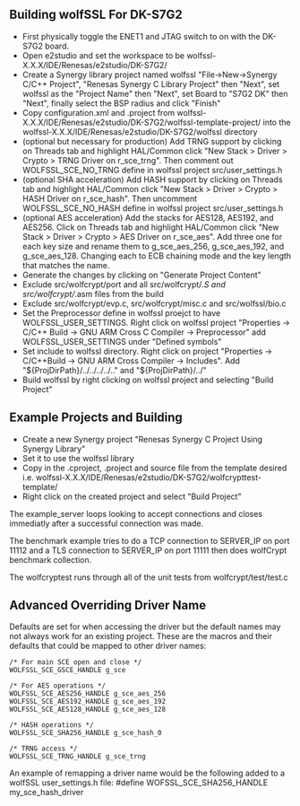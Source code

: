 
## Building wolfSSL For DK-S7G2

- First physically toggle the ENET1 and JTAG switch to on with the DK-S7G2 board.
- Open e2studio and set the workspace to be wolfssl-X.X.X/IDE/Renesas/e2studio/DK-S7G2/
- Create a Synergy library project named wolfssl "File->New->Synergy C/C++ Project", "Renesas Synergy C Library Project" then "Next", set wolfssl as the "Project Name" then "Next", set Board to "S7G2 DK" then "Next", finally select the BSP radius and click "Finish"
- Copy configuration.xml and .project from wolfssl-X.X.X/IDE/Renesas/e2studio/DK-S7G2/wolfssl-template-project/ into the wolfssl-X.X.X/IDE/Renesas/e2studio/DK-S7G2/wolfssl directory
- (optional but necessary for production) Add TRNG support by clicking on Threads tab and highlight HAL/Common click "New Stack > Driver > Crypto > TRNG Driver on r_sce_trng". Then comment out WOLFSSL_SCE_NO_TRNG define in wolfssl project src/user_settings.h
- (optional SHA acceleration) Add HASH support by clicking on Threads tab and highlight HAL/Common click "New Stack > Driver > Crypto > HASH Driver on r_sce_hash". Then uncomment WOLFSSL_SCE_NO_HASH define in wolfssl project src/user_settings.h
- (optional AES acceleration) Add the stacks for AES128, AES192, and AES256. Click on Threads tab and highlight HAL/Common click "New Stack > Driver > Crypto > AES Driver on r_sce_aes". Add three one for each key size and rename them to g_sce_aes_256, g_sce_aes_192, and g_sce_aes_128. Changing each to ECB chaining mode and the key length that matches the name.
- Generate the changes by clicking on "Generate Project Content"
- Exclude src/wolfcrypt/port and all src/wolfcrypt/*.S and src/wolfcrypt/*.asm files from the build
- Exclude src/wolfcrypt/evp.c, src/wolfcrypt/misc.c and src/wolfssl/bio.c
- Set the Preprocessor define in wolfssl proejct to have WOLFSSL_USER_SETTINGS. Right click on wolfssl project "Properties -> C/C++ Build -> GNU ARM Cross C Compiler -> Preprocessor" add WOLFSSL_USER_SETTINGS under "Defined symbols"
- Set include to wolfssl directory. Right click on project "Properties -> C/C++Build -> GNU ARM Cross Compiler -> Includes". Add "${ProjDirPath}/../../../../.." and "${ProjDirPath}/../"
- Build wolfssl by right clicking on wolfssl project and selecting "Build Project"

## Example Projects and Building

- Create a new Synergy project "Renesas Synergy C Project Using Synergy Library"
- Set it to use the wolfssl library
- Copy in the .cproject, .project and source file from the template desired i.e. wolfssl-X.X.X/IDE/Renesas/e2studio/DK-S7G2/wolfcrypttest-template/
- Right click on the created project and select "Build Project"

The example_server loops looking to accept connections and closes immediatly after a successful connection was made.

The benchmark example tries to do a TCP connection to SERVER_IP on port 11112 and a TLS connection to SERVER_IP on port 11111 then does wolfCrypt benchmark collection.

The wolfcryptest runs through all of the unit tests from wolfcrypt/test/test.c

## Advanced Overriding Driver Name
Defaults are set for when accessing the driver but the default names may not always work for an existing project. These are the macros and their defaults that could be mapped to other driver names:

```
/* For main SCE open and close */
WOLFSSL_SCE_GSCE_HANDLE g_sce

/* For AES operations */
WOLFSSL_SCE_AES256_HANDLE g_sce_aes_256
WOLFSSL_SCE_AES192_HANDLE g_sce_aes_192
WOLFSSL_SCE_AES128_HANDLE g_sce_aes_128

/* HASH operations */
WOLFSSL_SCE_SHA256_HANDLE g_sce_hash_0

/* TRNG access */
WOLFSSL_SCE_TRNG_HANDLE g_sce_trng
```


An example of remapping a driver name would be the following added to a wolfSSL user_settings.h file:
#define WOFSSL_SCE_SHA256_HANDLE my_sce_hash_driver
